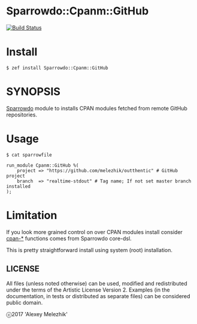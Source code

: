 # Sparrowdo::Cpanm::GitHub

[![Build Status](https://travis-ci.org//sparrowdo-cpanm-github.svg?branch=master)](https://travis-ci.org//sparrowdo-cpanm-github)

# Install

    $ zef install Sparrowdo::Cpanm::GitHub

# SYNOPSIS

[Sparrowdo](https://github.com/melezhik/sparrowdo) module to installs CPAN modules fetched from remote GitHub repositories.

# Usage

    $ cat sparrowfile
    
    run_module Cpanm::GitHub %(
        project => "https://github.com/melezhik/outthentic" # GitHub project
        branch  => "realtime-stdout" # Tag name; If not set master branch installed 
    );
    
# Limitation

If you look more grained control on over CPAN modules install consider [cpan-*](https://github.com/melezhik/sparrowdo/blob/master/core-dsl.md#cpan-packages)
functions comes from Sparrowdo core-dsl.

This is pretty straightforward install using system (root) installation.


## LICENSE

All files (unless noted otherwise) can be used, modified and redistributed
under the terms of the Artistic License Version 2. Examples (in the
documentation, in tests or distributed as separate files) can be considered
public domain.

ⓒ2017 'Alexey Melezhik'
